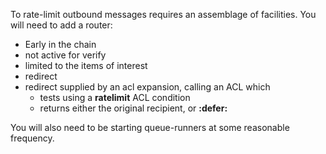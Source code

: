 To rate-limit outbound messages requires an assemblage of facilities.  You will need to add a router:

* Early in the chain
* not active for verify
* limited to the items of interest
* redirect
* redirect supplied by an acl expansion, calling an ACL which
    * tests using a **ratelimit** ACL condition
    * returns either the original recipient, or **:defer:**

You will also need to be starting queue-runners at some reasonable frequency.